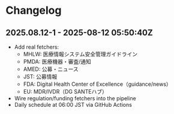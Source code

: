 # Changelog

## 2025.08.12-1 - 2025-08-12 05:50:40Z
- Add real fetchers:
  - MHLW: 医療情報システム安全管理ガイドライン
  - PMDA: 医療機器・審査/通知
  - AMED: 公募・ニュース
  - JST: 公募情報
  - FDA: Digital Health Center of Excellence（guidance/news）
  - EU: MDR/IVDR（DG SANTEハブ）
- Wire regulation/funding fetchers into the pipeline
- Daily schedule at 06:00 JST via GitHub Actions
